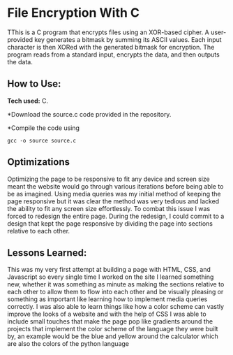 # File Encryption With C
TThis is a C program that encrypts files using an XOR-based cipher. A user-provided key generates a bitmask by summing its ASCII values. Each input character is then XORed with the generated bitmask for encryption. The program reads from a standard input, encrypts the data, and then outputs the data.



## How to Use:

**Tech used:** C.

*Download the source.c code provided in the repository.

*Compile the code using 
```
gcc -o source source.c

```



## Optimizations

Optimizing the page to be responsive to fit any device and screen size meant the website would go through various iterations before being able to be as imagined. Using media queries was my initial method of keeping the page responsive but it was clear the method was very tedious and lacked the ability to fit any screen size effortlessly. To combat this issue I was forced to redesign the entire page. During the redesign, I could commit to a design that kept the page responsive by dividing the page into sections relative to each other.

## Lessons Learned:

This was my very first attempt at building a page with HTML, CSS, and Javascript so every single time I worked on the site I learned something new, whether it was something as minute as making the sections relative to each other to allow them to flow into each other and be visually pleasing or something as important like learning how to implement media queries correctly. I was also able to learn things like how a color scheme can vastly improve the looks of a website and with the help of CSS I was able to include small touches that make the page pop like gradients around the projects that implement the color scheme of the language they were built by, an example would be the blue and yellow around the calculator which are also the colors of the python language 


